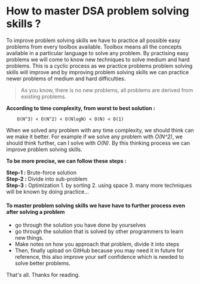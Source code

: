 # How to master DSA problem solving skills ?

To improve problem solving skills we have to practice all possible easy problems from every toolbox available. Toolbox means all the concepts available in a particular language to solve any problem. By practising easy problems we will come to know new techniques to solve medium and hard problems. This is a cyclic process as we practice problems problem solving skills will improve and by improving problem solving skills we can practice newer problems of medium and hard difficulties.

> As you know, there is no new problems, all problems are derived from existing problems.

**According to time complexity, from worst to best solution :**
```shell
    O(N^3) < O(N^2) < O(NlogN) < O(N) < O(1)
```

When we solved any problem with any time complexity, we should think can we make it better. For example if we solve any problem with *O(N^2)*, we should think further, can I solve with *O(N)*. By this thinking process we can improve problem solving skills.

**To be more precise, we can follow these steps :**

**Step-1 :** Brute-force solution \
**Step-2 :** Divide into sub-problem \
**Step-3 :** Optimization 
        1. by sorting
        2. using space
        3. many more techniques will be known by doing practice...

#### To master problem solving skills we have have to further process even after solving a problem
- go through the solution you have done by yourselves
- go through the solution that is solved by other programmers to learn new things.
- Make notes on how you approach that problem, divide it into steps
- Then, finally upload on GitHub because you may need it in future for reference, this also improve your self confidence which is needed to solve better problems.

That's all. Thanks for reading.
